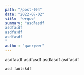 ```yaml
---
path: "/post-004"
date: "2022-05-02"
title: "wrqwe"
summary: "asdfasdf
asdfasdf
asdfasdf
asdfasdf
"
author: "qwerqwer"
---
```


asdfasdf
asdfasdf
asdfasdf
asdfasdf


```Java
asd faölskdf 	

```
